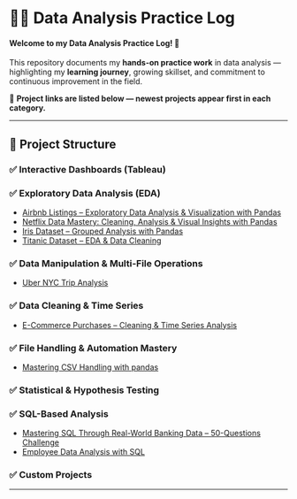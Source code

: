 # 👩‍💻 Data Analysis Practice Log

#### Welcome to my Data Analysis Practice Log! 🙏

This repository documents my **hands-on practice work** in data analysis — highlighting my **learning journey**, growing skillset, and commitment to continuous improvement in the field.

🔗 **Project links are listed below — newest projects appear first in each category.**

---

## 📁 Project Structure

### ✅ Interactive Dashboards (Tableau)
### ✅ Exploratory Data Analysis (EDA)

- [Airbnb Listings – Exploratory Data Analysis & Visualization with Pandas](https://github.com/Ambily313/Airbnb-Listings-EDA-Data-Visualization)
- [Netflix Data Mastery: Cleaning, Analysis & Visual Insights with Pandas](https://github.com/Ambily313/Netflix-Data-Exploration-Visualization)
- [Iris Dataset – Grouped Analysis with Pandas](https://github.com/Ambily313/Iris-Species-Analysis-with-Grouping-Aggregation-in-Pandas)
- [Titanic Dataset – EDA & Data Cleaning](https://github.com/Ambily313/Titanic-Pandas-EDA)
### ✅ Data Manipulation & Multi-File Operations
- [Uber NYC Trip Analysis ](https://github.com/Ambily313/Uber-NYC-Trip-Analysis)
### ✅ Data Cleaning & Time Series
- [E-Commerce Purchases – Cleaning & Time Series Analysis](https://github.com/Ambily313/E-Commerce-Purchases-Data-Cleaning-Time-Series-Analysis)
### ✅ File Handling & Automation Mastery
- [Mastering CSV Handling with pandas](https://github.com/Ambily313/Mastering-CSV-Handling-with-pandas)
### ✅ Statistical & Hypothesis Testing
### ✅ SQL-Based Analysis
 
- [Mastering SQL Through Real-World Banking Data – 50-Questions Challenge](https://github.com/Ambily313/Mastering-SQL-Through-Real-World-Banking-Data)
- [Employee Data Analysis with SQL](https://github.com/Ambily313/Data-Analysis-Using-SQL/tree/main)
### ✅ Custom Projects
---




